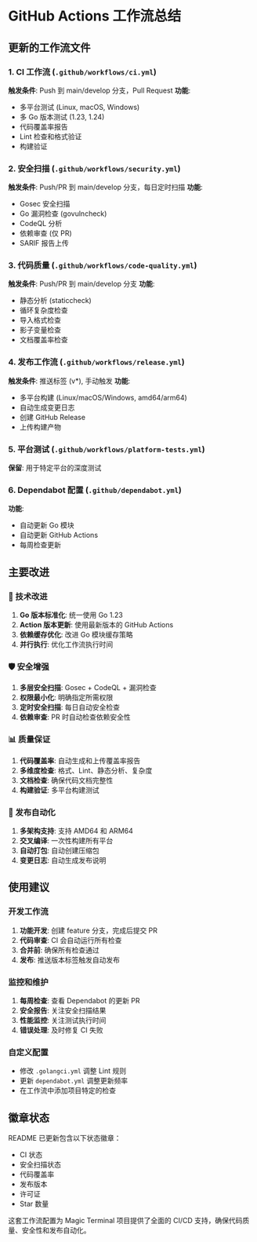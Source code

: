 # GitHub Actions 工作流总结

## 更新的工作流文件

### 1. CI 工作流 (`.github/workflows/ci.yml`)
**触发条件**: Push 到 main/develop 分支，Pull Request
**功能**:
- 多平台测试 (Linux, macOS, Windows)
- 多 Go 版本测试 (1.23, 1.24)
- 代码覆盖率报告
- Lint 检查和格式验证
- 构建验证

### 2. 安全扫描 (`.github/workflows/security.yml`)
**触发条件**: Push/PR 到 main/develop 分支，每日定时扫描
**功能**:
- Gosec 安全扫描
- Go 漏洞检查 (govulncheck)
- CodeQL 分析
- 依赖审查 (仅 PR)
- SARIF 报告上传

### 3. 代码质量 (`.github/workflows/code-quality.yml`)
**触发条件**: Push/PR 到 main/develop 分支
**功能**:
- 静态分析 (staticcheck)
- 循环复杂度检查
- 导入格式检查
- 影子变量检查
- 文档覆盖率检查

### 4. 发布工作流 (`.github/workflows/release.yml`)
**触发条件**: 推送标签 (v*), 手动触发
**功能**:
- 多平台构建 (Linux/macOS/Windows, amd64/arm64)
- 自动生成变更日志
- 创建 GitHub Release
- 上传构建产物

### 5. 平台测试 (`.github/workflows/platform-tests.yml`)
**保留**: 用于特定平台的深度测试

### 6. Dependabot 配置 (`.github/dependabot.yml`)
**功能**:
- 自动更新 Go 模块
- 自动更新 GitHub Actions
- 每周检查更新

## 主要改进

### 🔧 技术改进
1. **Go 版本标准化**: 统一使用 Go 1.23
2. **Action 版本更新**: 使用最新版本的 GitHub Actions
3. **依赖缓存优化**: 改进 Go 模块缓存策略
4. **并行执行**: 优化工作流执行时间

### 🛡️ 安全增强
1. **多层安全扫描**: Gosec + CodeQL + 漏洞检查
2. **权限最小化**: 明确指定所需权限
3. **定时安全扫描**: 每日自动安全检查
4. **依赖审查**: PR 时自动检查依赖安全性

### 📊 质量保证
1. **代码覆盖率**: 自动生成和上传覆盖率报告
2. **多维度检查**: 格式、Lint、静态分析、复杂度
3. **文档检查**: 确保代码文档完整性
4. **构建验证**: 多平台构建测试

### 🚀 发布自动化
1. **多架构支持**: 支持 AMD64 和 ARM64
2. **交叉编译**: 一次性构建所有平台
3. **自动打包**: 自动创建压缩包
4. **变更日志**: 自动生成发布说明

## 使用建议

### 开发工作流
1. **功能开发**: 创建 feature 分支，完成后提交 PR
2. **代码审查**: CI 会自动运行所有检查
3. **合并前**: 确保所有检查通过
4. **发布**: 推送版本标签触发自动发布

### 监控和维护
1. **每周检查**: 查看 Dependabot 的更新 PR
2. **安全报告**: 关注安全扫描结果
3. **性能监控**: 关注测试执行时间
4. **错误处理**: 及时修复 CI 失败

### 自定义配置
- 修改 `.golangci.yml` 调整 Lint 规则
- 更新 `dependabot.yml` 调整更新频率
- 在工作流中添加项目特定的检查

## 徽章状态
README 已更新包含以下状态徽章：
- CI 状态
- 安全扫描状态  
- 代码覆盖率
- 发布版本
- 许可证
- Star 数量

这套工作流配置为 Magic Terminal 项目提供了全面的 CI/CD 支持，确保代码质量、安全性和发布自动化。
